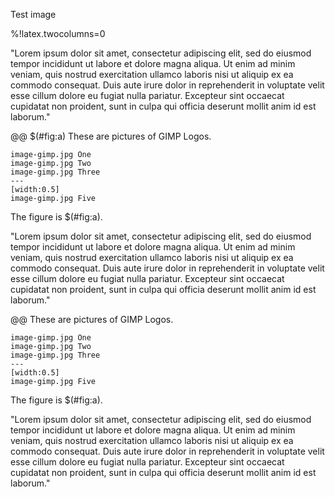 Test image

%!latex.twocolumns=0

"Lorem ipsum dolor sit amet, consectetur adipiscing elit, sed do eiusmod tempor
incididunt ut labore et dolore magna aliqua. Ut enim ad minim veniam, quis
nostrud exercitation ullamco laboris nisi ut aliquip ex ea commodo consequat.
Duis aute irure dolor in reprehenderit in voluptate velit esse cillum dolore eu
fugiat nulla pariatur. Excepteur sint occaecat cupidatat non proident, sunt in
culpa qui officia deserunt mollit anim id est laborum."

@@ $(#fig:a) These are pictures of 
   GIMP Logos.
   ```image
   image-gimp.jpg One 
   image-gimp.jpg Two 
   image-gimp.jpg Three
   ---
   [width:0.5]
   image-gimp.jpg Five
   ```

The figure is $(#fig:a).

"Lorem ipsum dolor sit amet, consectetur adipiscing elit, sed do eiusmod tempor
incididunt ut labore et dolore magna aliqua. Ut enim ad minim veniam, quis
nostrud exercitation ullamco laboris nisi ut aliquip ex ea commodo consequat.
Duis aute irure dolor in reprehenderit in voluptate velit esse cillum dolore eu
fugiat nulla pariatur. Excepteur sint occaecat cupidatat non proident, sunt in
culpa qui officia deserunt mollit anim id est laborum."

@@ These are pictures of 
   GIMP Logos.
   ```image
   image-gimp.jpg One 
   image-gimp.jpg Two 
   image-gimp.jpg Three
   ---
   [width:0.5]
   image-gimp.jpg Five
   ```

The figure is $(#fig:a).

"Lorem ipsum dolor sit amet, consectetur adipiscing elit, sed do eiusmod tempor
incididunt ut labore et dolore magna aliqua. Ut enim ad minim veniam, quis
nostrud exercitation ullamco laboris nisi ut aliquip ex ea commodo consequat.
Duis aute irure dolor in reprehenderit in voluptate velit esse cillum dolore eu
fugiat nulla pariatur. Excepteur sint occaecat cupidatat non proident, sunt in
culpa qui officia deserunt mollit anim id est laborum."




